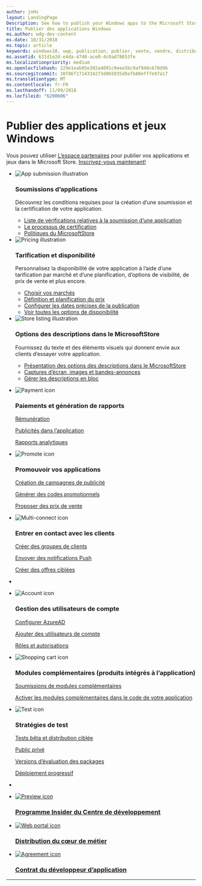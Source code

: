 ```yaml
---
author: jnHs
layout: LandingPage
Description: See how to publish your Windows apps to the Microsoft Store.
title: Publier des applications Windows
ms.author: wdg-dev-content
ms.date: 10/31/2018
ms.topic: article
keywords: windows10, uwp, publication, publier, vente, vendre, distribuer, distribution, store, tableau de bord
ms.assetid: 631d1e2d-e4da-4740-ace0-4c0ad78653fe
ms.localizationpriority: medium
ms.openlocfilehash: 229e1eab05e392a4091c9eee5bc9af948c678d96
ms.sourcegitcommit: 38f06f1714334273d865935d9afb80efffe97a17
ms.translationtype: MT
ms.contentlocale: fr-FR
ms.lasthandoff: 11/09/2018
ms.locfileid: "6200606"
---
```

# <a name="publish-windows-apps-and-games"></a>Publier des applications et jeux Windows  
 
Vous pouvez utiliser [L’espace partenaires](https://partner.microsoft.com/dashboard) pour publier vos applications et jeux dans le Microsoft Store. <a href="//developer.microsoft.com/store/register">Inscrivez-vous maintenant!</a>
<br>
<ul id="cardtypes-K" class="cardsK panelContent">
    <li>
        <div class="cardSize">
            <div class="cardPadding">
                <div class="card">
                    <div class="cardImageOuter">
                        <div class="cardImage bgdAccent1">
                            <img src="//docs.microsoft.com/media/illustrations/teams-fast-track.svg" alt="App submission illustration" data-linktype="external" class="x-hidden-focus">
                        </div>
                    </div>
                    <div class="cardText">
                        <h3>Soumissions d’applications</h3>
                        <p>Découvrez les conditions requises pour la création d’une soumission et la certification de votre application.</p>
                        <ul>
                        <li><a href="app-submissions.md">Liste de vérifications relatives à la soumission d’une application</a></li>
                        <li><a href="the-app-certification-process.md">Le processus de certification</a></li>                      
                        <li><a href="//docs.microsoft.com/legal/windows/agreements/store-policies">Politiques du MicrosoftStore</a></li>   
                    </ul>
                    </div>
                </div>
            </div>
        </div>
    </li>
    <li>
        <div class="cardSize">
            <div class="cardPadding">
                <div class="card">
                    <div class="cardImageOuter">
                        <div class="cardImage bgdAccent1">
                            <img src="//docs.microsoft.com/media/illustrations/bcs-partner-advanced-management- billing-7.svg" alt="Pricing illustration" data-linktype="external" class="x-hidden-focus">
                        </div>
                    </div>
                    <div class="cardText">
                    <h3>Tarification et disponibilité</h3>
                    <p>Personnalisez la disponibilité de votre application à l’aide d’une tarification par marché et d’une planification, d’options de visibilité, de prix de vente et plus encore.</p>
                    <ul>
                        <li><a href="define-pricing-and-market-selection.md">Choisir vos marchés</a></li>
                        <li><a href="set-and-schedule-app-pricing.md">Définition et planification du prix </a></li>
                        <li><a href="configure-precise-release-scheduling.md">Configurer les dates précises de la publication</a></li>
                        <li><a href="set-app-pricing-and-availability.md">Voir toutes les options de disponibilité</a></li>
                    </ul>
                  </div>
                </div>
            </div>
        </div>
    </li>
    <li>
        <div class="cardSize">
            <div class="cardPadding">
                <div class="card">
                    <div class="cardImageOuter">
                        <div class="cardImage bgdAccent1">
                            <img src="https://docs.microsoft.com/media/illustrations/biztalk-get-started-scenarios.svg" alt="Store listing illustration" data-linktype="external" class="x-hidden-focus">
                        </div>
                    </div>
                    <div class="cardText">
                        <h3>Options des descriptions dans le MicrosoftStore</h3>
                        <p>Fournissez du texte et des éléments visuels qui donnent envie aux clients d’essayer votre application.</p>
                        <ul>
                            <li><a href="create-app-store-listings.md">Présentation des options des descriptions dans le MicrosoftStore</a></li>
                            <li><a href="app-screenshots-and-images.md">Captures d’écran, images et bandes-annonces</a></li>
                              <li><a href="import-and-export-store-listings.md">Gérer les descriptions en bloc </a></li>
                        </ul>
                    </div>
                </div>
            </div>
        </div>
    </li>
</ul>

<ul class="panelContent cardsF">
<li>
    <div class="cardSize">
        <div class="cardPadding">
            <div class="card">
                <div class="cardImageOuter">
                    <div class="cardImage">
                        <img src="//docs.microsoft.com/media/common/i_billing.svg" alt="Payment icon"/>
                    </div>
                </div>
                <div class="cardText">
                    <h3>Paiements et génération de rapports</h3>                  
                    <p><a href="getting-paid-apps.md">Rémunération</a></p>
                    <p><a href="in-app-ads.md">Publicités dans l’application</a></p>
                    <p><a href="analytics.md">Rapports analytiques</a></p>                   
                </div>
            </div>
        </div>
    </div>
  </li>
  <li>
    <div class="cardSize">
        <div class="cardPadding">
            <div class="card">
                <div class="cardImageOuter">
                    <div class="cardImage">
                        <img src="//docs.microsoft.com/media/common/i_whats-new.svg" alt="Promote icon"/>
                    </div>
                </div>
                <div class="cardText">
                    <h3>Promouvoir vos applications</h3>   
                    <p><a href="create-an-ad-campaign-for-your-app.md">Création de campagnes de publicité</a></p>
                    <p><a href="generate-promotional-codes.md">Générer des codes promotionnels</a></p>
                    <p><a href="put-apps-and-add-ons-on-sale.md">Proposer des prix de vente</a></p>
                </div>
            </div>
        </div>
    </div>
  </li>
<li>
    <div class="cardSize">
        <div class="cardPadding">
            <div class="card">
                <div class="cardImageOuter">
                    <div class="cardImage">
                        <img src="//docs.microsoft.com/media/common/i_multi-connect.svg" alt="Multi-connect icon"/>
                    </div>
                </div>
                <div class="cardText">
                    <h3>Entrer en contact avec les clients</h3>
                    <p><a href="create-customer-groups.md">Créer des groupes de clients</a></p>
                    <p><a href="send-push-notifications-to-your-apps-customers.md">Envoyer des notifications Push</a></p>
                    <p><a href="use-targeted-offers-to-maximize-engagement-and-conversions.md">Créer des offres ciblées</a></p>
                </div>
            </div>
        </div>
    </div>
  </li>
  <li>
</ul>

<ul class="panelContent cardsF">
<li>
    <div class="cardSize">
        <div class="cardPadding">
            <div class="card">
                <div class="cardImageOuter">
                    <div class="cardImage">
                        <img src="//docs.microsoft.com/media/common/i_configure-teams.svg" alt="Account icon"/>
                    </div>
                </div>
                <div class="cardText">
                    <h3>Gestion des utilisateurs de compte</h3>                    
                    <p><a href="associate-azure-ad-with-dev-center.md">Configurer AzureAD</a></p>
                    <p><a href="add-users-groups-and-azure-ad-applications.md">Ajouter des utilisateurs de compte</a></p>
                    <p><a href="set-custom-permissions-for-account-users.md">Rôles et autorisations</a></p>                   
                </div>
            </div>
        </div>
    </div>
  </li>
  <li>
    <div class="cardSize">
        <div class="cardPadding">
            <div class="card">
                <div class="cardImageOuter">
                    <div class="cardImage">
                        <img src="//docs.microsoft.com/media/common/i_extend.svg" alt="Shopping cart icon"/>
                    </div>
                </div>
                <div class="cardText">
                    <h3>Modules complémentaires (produits intégrés à l’application)</h3>      
                    <p><a href="add-on-submissions.md">Soumissions de modules complémentaires</a></p>
                    <p><a href="../monetize/in-app-purchases-and-trials.md">Activer les modules complémentaires dans le code de votre application</a></p>
                </div>
            </div>
        </div>
    </div>
  </li>
<li>
    <div class="cardSize">
        <div class="cardPadding">
            <div class="card">
                <div class="cardImageOuter">
                    <div class="cardImage">
                        <img src="//docs.microsoft.com/media/common/i_continuous-testing.svg" alt="Test icon"/>
                    </div>
                </div>
                <div class="cardText">
                    <h3>Stratégies de test</h3>
                    <p><a href="beta-testing-and-targeted-distribution.md">Tests bêta et distribution ciblée</a></p>
                    <p><a href="choose-visibility-options.md#audience">Public privé</a></p>
                    <p><a href="package-flights.md">Versions d’évaluation des packages</a></p>
                     <p><a href="gradual-package-rollout.md">Déploiement progressif</a></p>
                </div>
            </div>
        </div>
    </div>
  </li>
  <li>
</ul>

<div class="container">
    <ul class="cardsY panelContent featuredContent">
       <li>
            <a href="dev-center-insider-program.md">
                <div class="cardSize">
                    <div class="cardPadding">
                        <div class="card">
                            <div class="cardImageOuter">
                                <div class="cardImage">
                                    <img data-hoverimage="//docs.microsoft.com//media/common/i_preview.svg" src="//docs.microsoft.com//media/common/i_preview.svg" alt="Preview icon" />
                                </div>
                            </div>
                            <div class="cardText">
                                <h3>Programme Insider du Centre de développement</h3>
                            </div>
                        </div>
                    </div>
                </div>
            </a>
        </li>
        <li>
            <a href="distribute-lob-apps-to-enterprises.md">
                <div class="cardSize">
                    <div class="cardPadding">
                        <div class="card">
                            <div class="cardImageOuter">
                                <div class="cardImage">
                                    <img data-hoverimage="//docs.microsoft.com/media/common/i_portal.svg" src="//docs.microsoft.com/media/common/i_portal.svg" alt="Web portal icon" />
                                </div>
                            </div>
                            <div class="cardText">
                                <h3>Distribution du cœur de métier</h3>
                            </div>
                        </div>
                    </div>
                </div>
            </a>
        </li>
        <li>
            <a href="//docs.microsoft.com/legal/windows/agreements/app-developer-agreement">
                <div class="cardSize">
                    <div class="cardPadding">
                        <div class="card">
                            <div class="cardImageOuter">
                                <div class="cardImage">
                                    <img data-hoverimage="//docs.microsoft.com/media/common/i_learn-about.svg" src="//docs.microsoft.com//media/common/i_learn-about.svg" alt="Agreement icon" />
                                </div>
                            </div>
                            <div class="cardText">
                                <h3>Contrat du développeur d’application</h3>
                            </div>
                        </div>
                    </div>
                </div>
            </a>
        </li>
    </ul>
</div>

---